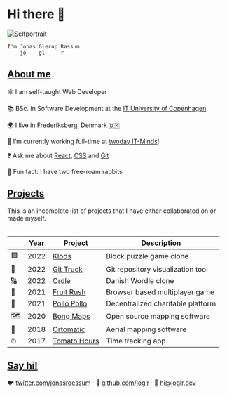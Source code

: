 # Hi there 👋

![Selfportrait](https://github.com/joglr.png)

```
I'm Jonas Glerup Røssum
    jo -  gl  -  r
```

## [About me](#about-me)

🕸️ I am self-taught Web Developer

📚 BSc. in Software Development at the [IT University of Copenhagen](https://en.itu.dk)

🌍 I live in Frederiksberg, Denmark 🇩🇰

🧠 I’m currently working full-time at [twoday IT-Minds](https://twoday.dk)!

❓ Ask me about [React](https://reactjs.org/), [CSS](https://developer.mozilla.org/en-US/docs/Web/CSS) and [Git](https://git-scm.com/)

🐇 Fun fact: I have two free-roam rabbits

## [Projects](#projects)

This is an incomplete list of projects that I have either collaborated on or made myself.
<br/><br/>

| &nbsp; | Year | Project                                                 | Description                       |
| ------ | ---- | ------------------------------------------------------- | --------------------------------- |
| 🟩     | 2022 | [Klods](https://klods.joglr.dev/)                       | Block puzzle game clone           |
| 🚛     | 2022 | [Git Truck](https://github.com/git-truck/git-truck/)    | Git repository visualization tool |
| 🔠     | 2022 | [Ordle](https://ordle.joglr.dev/)                       | Danish Wordle clone               |
| 🐒     | 2021 | [Fruit Rush](https://fruit-rush.joglr.dev/)             | Browser based multiplayer game    |
| 🐔     | 2021 | [Pollo Pollo](https://pollopollo.org/)                  | Decentralized charitable platform |
| 🗺      | 2020 | [Bong Maps](https://github.com/bong-inc/bong-maps)      | Open source mapping software      |
| 🤖     | 2018 | [Ortomatic](https://apps.dronekompagniet.dk/ortomatic/) | Aerial mapping software           |
| ⏰     | 2017 | [Tomato Hours](https://tomato-hours.joglr.dev/)         | Time tracking app                 |

## [Say hi!](#say-hi)

🐦 [twitter.com/jonasroessum](https://twitter.com/jonasroessum) &middot;
🐙 [github.com/joglr](https://github.com/joglr) &middot;
📧 [hi&commat;joglr.dev](mailto:hi@joglr.dev)
